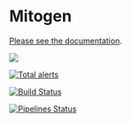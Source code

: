 
# Mitogen

<!-- [![Build Status](https://travis-ci.org/dw/mitogen.png?branch=master)](https://travis-ci.org/dw/mitogen}) -->
<a href="https://mitogen.networkgenomics.com/">Please see the documentation</a>.

![](https://i.imgur.com/eBM6LhJ.gif)

[![Total alerts](https://img.shields.io/lgtm/alerts/g/dw/mitogen.svg?logo=lgtm&logoWidth=18)](https://lgtm.com/projects/g/dw/mitogen/alerts/)

[![Build Status](https://travis-ci.org/dw/mitogen.svg?branch=master)](https://travis-ci.org/dw/mitogen)

[![Pipelines Status](https://dev.azure.com/dw-mitogen/Mitogen/_apis/build/status/dw.mitogen?branchName=master)](https://dev.azure.com/dw-mitogen/Mitogen/_build/latest?definitionId=1?branchName=master)
